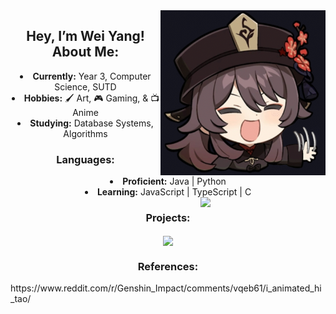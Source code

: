 <img src="https://github.com/weiiyanggg/weiiyanggg/blob/main/hello.gif" width="264" align="right"/>
<h2 align="center">Hey, I’m Wei Yang! About Me:</h2>


<div align="center">
<li>
<b>Currently:</b> Year 3, Computer Science, SUTD
</li>
<li>
<b>Hobbies:</b> 🖌️ Art, 🎮 Gaming, & 📺 Anime
</li>
<li>
<b>Studying:</b> Database Systems, Algorithms
</li>
</div>

<h3 align="center">Languages:</h3>
<div align="center">
<li>
<b>Proficient:</b> Java | Python
</li>
<li>
<b>Learning:</b> JavaScript | TypeScript | C 
</li>
</div>

<img src="https://upload-os-bbs.hoyolab.com/upload/2025/03/11/431087275/c62313fe389553ab85a77572486bede3_5180543877831079191.gif" width="200" align="right"/>
<h3 align="center">Projects:</h3>
<p align="center">
  <a href="https://github.com/p-ineapple/Modulus">
    <img align="center" src="https://github-readme-stats.vercel.app/api/pin/?username=p-ineapple&repo=Modulus" />
  </a>
</p>

<h3 align="center">References:</h3>
https://www.reddit.com/r/Genshin_Impact/comments/vqeb61/i_animated_hi_tao/

<!---
weiiyanggg/weiiyanggg is a ✨ special ✨ repository because its `README.md` (this file) appears on your GitHub profile.
You can click the Preview link to take a look at your changes.
--->
